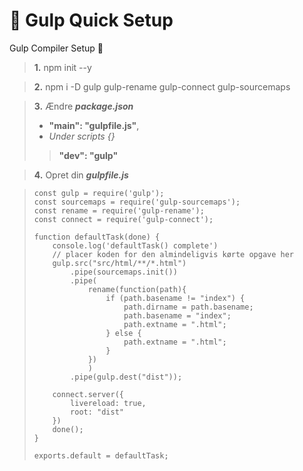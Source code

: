 # 🎊 Gulp Quick Setup
Gulp Compiler Setup 🌵

> **1.** npm init --y

> **2.** npm i -D gulp gulp-rename gulp-connect gulp-sourcemaps

> **3.** Ændre ***package.json***
> - **"main": "gulpfile.js"**,
> - *Under scripts {}*
> > **"dev": "gulp"**

> **4.** Opret din ***gulpfile.js***


> ~~~~
> const gulp = require('gulp');
> const sourcemaps = require('gulp-sourcemaps');
> const rename = require('gulp-rename');
> const connect = require('gulp-connect');
> 
> function defaultTask(done) {
>     console.log('defaultTask() complete')
>     // placer koden for den almindeligvis kørte opgave her
>     gulp.src("src/html/**/*.html")
>         .pipe(sourcemaps.init())
>         .pipe(
>             rename(function(path){
>                 if (path.basename != "index") {
>                     path.dirname = path.basename;
>                     path.basename = "index";
>                     path.extname = ".html";
>                 } else {
>                     path.extname = ".html";
>                 }
>             })
>             )
>         .pipe(gulp.dest("dist"));
> 
>     connect.server({
>         livereload: true,
>         root: "dist"
>     })
>     done();
> }
> 
> exports.default = defaultTask;
> ~~~~
